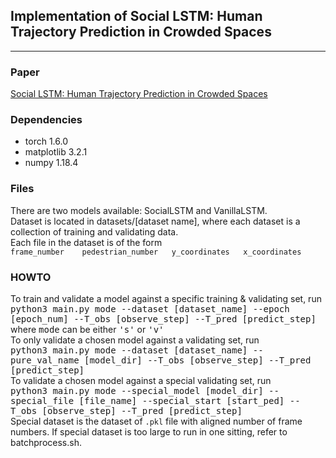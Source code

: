 <h2>Implementation of Social LSTM: Human Trajectory Prediction in Crowded Spaces</h2>
<hr>
<h3>Paper</h3>
<a href="https://cvgl.stanford.edu/papers/CVPR16_Social_LSTM.pdf">Social LSTM: Human Trajectory Prediction in Crowded Spaces</a>
<h3>Dependencies</h3>
<ul>
<li>torch 1.6.0</li>
<li>matplotlib 3.2.1</li>
<li>numpy 1.18.4</li>
</ul>
<h3>Files</h3>
There are two models available: SocialLSTM and VanillaLSTM.
<br>
Dataset is located in datasets/[dataset name], where each dataset is a collection of training and validating data.
<br>
Each file in the dataset is of the form 
<br>
<code>frame_number    pedestrian_number   y_coordinates   x_coordinates</code>
<h3>HOWTO</h3>
To train and validate a model against a specific training & validating set, run <br>
<kbd>python3 main.py mode --dataset [dataset_name] --epoch [epoch_num] --T_obs [observe_step] --T_pred [predict_step]</kbd><br>
where <kbd>mode</kbd> can be either <kbd>'s'</kbd> or <kbd>'v'</kbd><br>
To only validate a chosen model against a validating set, run <br>
<kbd>python3 main.py mode --dataset [dataset_name] --pure_val_name [model_dir] --T_obs [observe_step] --T_pred [predict_step]</kbd><br>
To validate a chosen model against a special validating set, run <br>
<kbd>python3 main.py mode --special_model [model_dir] --special_file [file_name] --special_start [start_ped] --T_obs [observe_step] --T_pred [predict_step]</kbd><br>
Special dataset is the dataset of <code>.pkl</code> file with aligned number of frame numbers.
If special dataset is too large to run in one sitting, refer to batchprocess.sh.
